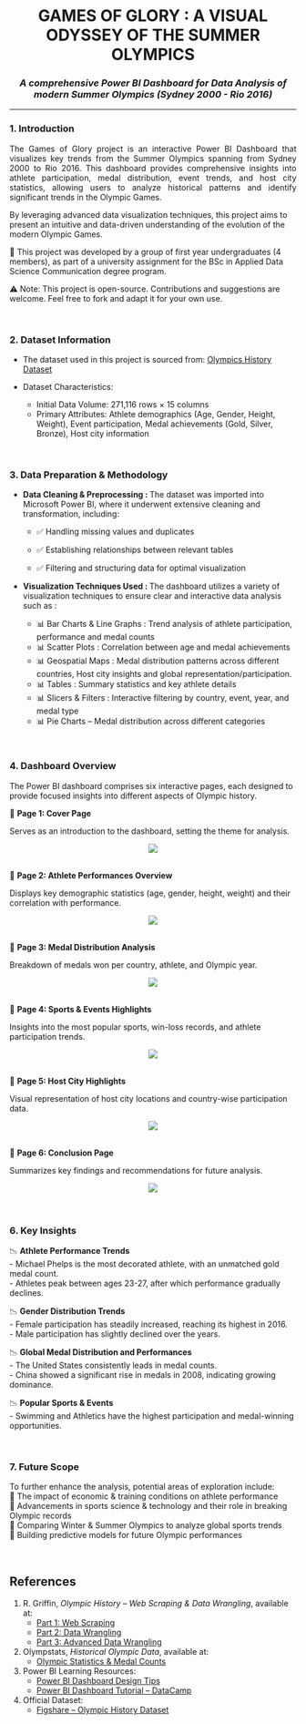 <h1 align="center"> <b>GAMES OF GLORY : A VISUAL ODYSSEY OF THE SUMMER OLYMPICS</b> </h1>

<h3 align="center"> <b><i> A comprehensive Power BI Dashboard for  Data Analysis of modern Summer Olympics (Sydney 2000 - Rio 2016)  </i></b> </h3>

<hr>

### 1. Introduction 
<p align="justify">The Games of Glory project is an interactive Power BI Dashboard that visualizes key trends from the Summer Olympics spanning from Sydney 2000 to Rio 2016. This dashboard provides comprehensive insights into athlete participation, medal distribution, event trends, and host city statistics, allowing users to analyze historical patterns and identify significant trends in the Olympic Games.

By leveraging advanced data visualization techniques, this project aims to present an intuitive and data-driven understanding of the evolution of the modern Olympic Games.</p>

<p>🤝 This project was developed by a group of first year undergraduates (4 members), as part of a university assignment for the BSc in Applied Data Science Communication degree program.</p>
<p>⚠️ Note: This project is open-source. Contributions and suggestions are welcome. Feel free to fork and adapt it for your own use. </p>
<br>

### 2. Dataset Information
* The dataset used in this project is sourced from: <a href="https://figshare.com/articles/dataset/Olympic_history_longitudinal_data_scraped_from_www_sports-reference_com/6121274?file=11693840"> Olympics History Dataset </a>

* Dataset Characteristics:
    - Initial Data Volume: 271,116 rows × 15 columns
    - Primary Attributes: Athlete demographics (Age, Gender, Height, Weight), Event participation, Medal achievements (Gold, Silver, Bronze), Host city information

<br>
 
### 3. Data Preparation & Methodology

* <b>Data Cleaning & Preprocessing : </b>
  The dataset was imported into Microsoft Power BI, where it underwent extensive cleaning and transformation, including:
    - ✅ Handling missing values and duplicates</p>
    - ✅ Establishing relationships between relevant tables</p>
    - ✅ Filtering and structuring data for optimal visualization</p>

* <b>Visualization Techniques Used : </b>
  The dashboard utilizes a variety of visualization techniques to ensure clear and interactive data analysis such as :
    - 📊 Bar Charts & Line Graphs : Trend analysis of athlete participation, performance and medal counts
    - 📊 Scatter Plots : Correlation between age and medal achievements
    - 📊 Geospatial Maps : Medal distribution patterns across different countries, Host city insights and global representation/participation.
    - 📊 Tables : Summary statistics and key athlete details
    - 📊 Slicers & Filters : Interactive filtering by country, event, year, and medal type
    - 📊 Pie Charts – Medal distribution across different categories

<br>

### 4. Dashboard Overview
The Power BI dashboard comprises six interactive pages, each designed to provide focused insights into different aspects of Olympic history.

📌 <b>Page 1: Cover Page</b>
<p>Serves as an introduction to the dashboard, setting the theme for analysis.</p>
<div align="center">
  <img src = "Dashboard - Page 1.png" />
</div>
<br>

📌 <b>Page 2: Athlete Performances Overview</b>
<p>Displays key demographic statistics (age, gender, height, weight) and their correlation with performance.</p>
<div align="center">
  <img src = "Dashboard - Page 2.png" />
</div>
<br>

📌 <b>Page 3: Medal Distribution Analysis</b>
<p>Breakdown of medals won per country, athlete, and Olympic year.</p>
<div align="center">
  <img src = "Dashboard - Page 3.png" />
</div>
<br>

📌 <b>Page 4: Sports & Events Highlights</b> 
<p>Insights into the most popular sports, win-loss records, and athlete participation trends.</p>
<div align="center">
  <img src = "Dashboard - Page 4.png" />
</div>
<br>

📌 <b>Page 5: Host City Highlights</b> 
<p>Visual representation of host city locations and country-wise participation data.</p>
<div align="center">
  <img src = "Dashboard - Page 5.png" />
</div>
<br>

📌 <b>Page 6: Conclusion Page </b>
<p>Summarizes key findings and recommendations for future analysis. </p>
<div align="center">
  <img src = "Dashboard - Page 6.png" />
</div>
<br>

<br> 

### 6. Key Insights

<p> 📉 <b> Athlete Performance Trends </b>
<br> - Michael Phelps is the most decorated athlete, with an unmatched gold medal count.
<br> - Athletes peak between ages 23-27, after which performance gradually declines.</p>

<p> 📉 <b> Gender Distribution Trends </b>
<br> - Female participation has steadily increased, reaching its highest in 2016.
<br> - Male participation has slightly declined over the years.</p>

<p> 📉 <b> Global Medal Distribution and Performances </b>
<br> - The United States consistently leads in medal counts.
<br> - China showed a significant rise in medals in 2008, indicating growing dominance.</p>

<p> 📉 <b> Popular Sports & Events </b>
<br> - Swimming and Athletics have the highest participation and medal-winning opportunities.</p>

<br>

### 7. Future Scope
<p>To further enhance the analysis, potential areas of exploration include:
<br>📌 The impact of economic & training conditions on athlete performance
<br>📌 Advancements in sports science & technology and their role in breaking Olympic records
<br>📌 Comparing Winter & Summer Olympics to analyze global sports trends
<br>📌 Building predictive models for future Olympic performances</p>

<br>

## References
1. R. Griffin, *Olympic History – Web Scraping & Data Wrangling*, available at:  
   - [Part 1: Web Scraping](https://rgriff23.github.io/2018/05/27/olympic-history-1-web-scraping.html)  
   - [Part 2: Data Wrangling](https://rgriff23.github.io/2018/05/28/olympic-history-2-data-wrangling-1.html)  
   - [Part 3: Advanced Data Wrangling](https://rgriff23.github.io/2018/05/28/olympic-history-3-data-wrangling-2.html)  
2. Olympstats, *Historical Olympic Data*, available at:  
   - [Olympic Statistics & Medal Counts](http://olympstats.com/2016/08/21/the-olymadmen-and-olympstats-and-sports-reference/)  
3. Power BI Learning Resources:  
   - [Power BI Dashboard Design Tips](https://learn.microsoft.com/en-us/power-bi/create-reports/service-dashboards-design-tips)  
   - [Power BI Dashboard Tutorial – DataCamp](https://www.datacamp.com/tutorial/power-bi-dashboard-tutorial)  
4. Official Dataset:  
   - [Figshare – Olympic History Dataset](https://doi.org/10.6084/m9.figshare.6121274.v1)
<br> 
